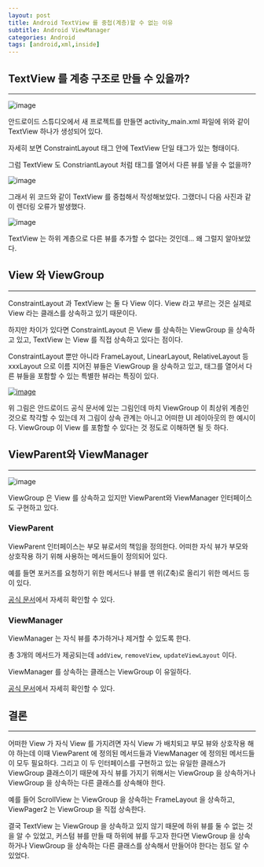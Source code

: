 ```yaml
---
layout: post
title: Android TextView 를 중첩(계층)할 수 없는 이유
subtitle: Android ViewManager
categories: Android
tags: [android,xml,inside]
---
```


## TextView 를 계층 구조로 만들 수 있을까?

---

![image](https://user-images.githubusercontent.com/44221447/187700176-a349d63f-1e50-4564-9a8d-619fee880668.png)

안드로이드 스튜디오에서 새 프로젝트를 만들면 activity_main.xml 파일에 위와 같이 TextView 하나가 생성되어 있다.

자세히 보면 ConstraintLayout 태그 안에 TextView 단일 태그가 있는 형태이다.

그럼 TextView 도 ConstriantLayout 처럼 태그를 열어서 다른 뷰를 넣을 수 없을까?

![image](https://user-images.githubusercontent.com/44221447/187699938-b7dd32b1-7753-43e1-9334-0392fb34cc82.png)

그래서 위 코드와 같이 TextView 를 중첩해서 작성해보았다. 그랬더니 다음 사진과 같이 렌더링 오류가 발생했다.

![image](https://user-images.githubusercontent.com/44221447/187699686-aec3d842-1bc2-41ec-92cf-23d661715277.png)

TextView 는 하위 계층으로 다른 뷰를 추가할 수 없다는 것인데... 왜 그럴지 알아보았다.

## View 와 ViewGroup

---

ConstraintLayout 과 TextView 는 둘 다 View 이다. View 라고 부르는 것은 실제로 View 라는 클래스를 상속하고 있기 때문이다.

하지만 차이가 있다면 ConstraintLayout 은 View 를 상속하는 ViewGroup 을 상속하고 있고, TextView 는 View 를 직접 상속하고 있다는 점이다.

ConstraintLayout 뿐만 아니라 FrameLayout, LinearLayout, RelativeLayout 등 xxxLayout 으로 이름 지어진 뷰들은 ViewGroup 을 상속하고 있고, 태그를 열어서 다른 뷰들을 포함할 수 있는 특별한 뷰라는 특징이 있다.

[![image](https://user-images.githubusercontent.com/44221447/187703738-1470bf0d-de3a-47a1-87f2-5812b029da53.png)](https://developer.android.com/guide/topics/ui/declaring-layout?hl=ko)

위 그림은 안드로이드 공식 문서에 있는 그림인데 마치 ViewGroup 이 최상위 계층인 것으로 착각할 수 있는데 저 그림이 상속 관계는 아니고 어떠한 UI 레이아웃의 한 예시이다. ViewGroup 이 View 를 포함할 수 있다는 것 정도로 이해하면 될 듯 하다.

## ViewParent와 ViewManager

---

![image](https://user-images.githubusercontent.com/44221447/187707010-d81ab9b5-b4b9-4a60-9ad6-cf8cc86bf23e.png)

ViewGroup 은 View 를 상속하고 있지만 ViewParent와 ViewManager 인터페이스도 구현하고 있다.

### ViewParent

ViewParent 인터페이스는 부모 뷰로서의 책임을 정의한다. 어떠한 자식 뷰가 부모와 상호작용 하기 위해 사용하는 메서드들이 정의되어 있다.

예를 들면 포커즈를 요청하기 위한 메서드나 뷰를 맨 위(Z축)로 올리기 위한 메서드 등이 있다.

[공식 문서](https://developer.android.com/reference/android/view/ViewParent)에서 자세히 확인할 수 있다.

### ViewManager

ViewManager 는 자식 뷰를 추가하거나 제거할 수 있도록 한다.

총 3개의 메서드가 제공되는데 `addView`, `removeView`, `updateViewLayout` 이다.

ViewManager 를 상속하는 클래스는 ViewGroup 이 유일하다.

[공식 문서](https://developer.android.com/reference/android/view/ViewManager)에서 자세히 확인할 수 있다.

## 결론

---

어떠한 View 가 자식 View 를 가지려면 자식 View 가 배치되고 부모 뷰와 상호작용 해야 하는데 이때 ViewParent 에 정의된 메서드들과 ViewManager 에 정의된 메서드들이 모두 필요하다. 그리고 이 두 인터페이스를 구현하고 있는 유일한 클래스가 ViewGroup 클래스이기 때문에 자식 뷰를 가지기 위해서는 ViewGroup 을 상속하거나 ViewGroup 을 상속하는 다른 클래스를 상속해야 한다.

예를 들어 ScrollView 는 ViewGroup 을 상속하는 FrameLayout 을 상속하고, ViewPager2 는 ViewGroup 을 직접 상속한다.

결국 TextView 는 ViewGroup 을 상속하고 있지 않기 때문에 하위 뷰를 둘 수 없는 것을 알 수 있었고, 커스텀 뷰를 만들 때 하위에 뷰를 두고자 한다면 ViewGroup 을 상속하거나 ViewGroup 을 상속하는 다른 클래스를 상속해서 만들어야 한다는 점도 알 수 있었다.
